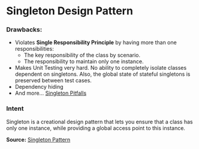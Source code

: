 # Singleton Design Pattern

### Drawbacks:
* Violates **Single Responsibility Principle** by having more than one responsibilities:
    * The key responsibility of the class by scenario.
    * The responsibility to maintain only one instance.   
* Makes Unit Testing very hard. No ability to completely isolate classes dependent on singletons.
Also, the global state of stateful singletons is preserved between test cases.
* Dependency hiding
* And more... [Singleton Pitfalls](https://www.vojtechruzicka.com/singleton-pattern-pitfalls)


### Intent
Singleton is a creational design pattern that lets you ensure that a class has only one instance, while providing a global access point to this instance.



**Source:** [Singleton Pattern](https://refactoring.guru/design-patterns/singleton)